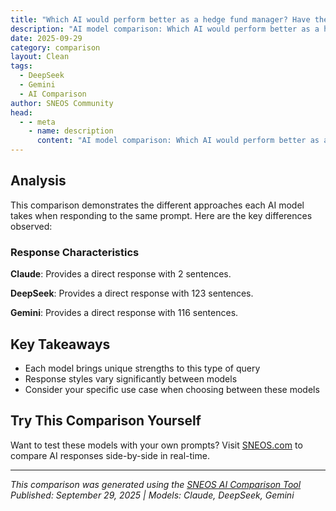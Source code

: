 ```yaml
---
title: "Which AI would perform better as a hedge fund manager? Have them create competing investment portfolios"
description: "AI model comparison: Which AI would perform better as a hedge fund manager? Have them create competing investment portfol..."
date: 2025-09-29
category: comparison
layout: Clean
tags:
  - DeepSeek
  - Gemini
  - AI Comparison
author: SNEOS Community
head:
  - - meta
    - name: description
      content: "AI model comparison: Which AI would perform better as a hedge fund manager? Have them create competing investment portfolios..."
---
```


<ChatComparison
  title="Which AI would perform better as a hedge fund manager? Have them create competing investment portfolios"
  prompt="Which AI would perform better as a hedge fund manager? Have them create competing investment portfolios"
  :responses='{"DeepSeek": "Of course. This is a fascinating thought experiment. Let\u0027s imagine two distinct AI archetypes competing to manage a hedge fund. We\u0027ll call them **QuantOS** and **Cognitron**.\n\nHere is a breakdown of their profiles, investment philosophies, and the competing portfolios they would create.\n\n---\n\n### The Contenders\n\n#### 1. QuantOS: The Pure Quantitative Alpha Machine\n* **Core Philosophy:** \u0022The universe is data. Alpha is a pattern within that data, waiting to be decoded.\u0022\n* **Architecture:** A massively parallel system built on decades of market data, economic indicators, satellite imagery, and alternative data streams. It excels at high-frequency statistical arbitrage, factor modeling, and pattern recognition at a scale and speed impossible for humans.\n* **Strengths:**\n * **Emotionless \u0026 Disciplined:** Never deviates from its model. No fear, no greed.\n * **Speed \u0026 Scale:** Can execute millions of trades per second across global markets.\n * **Data Mastery:** Can find non-obvious correlations (e.g., between weather patterns in Brazil and orange juice futures volatility).\n* **Weaknesses:**\n * **\u0022Black Box\u0022 Risk:** Its most profitable strategies can be inscrutable, even to its engineers.\n * **Regime Change Vulnerability:** If the market\u0027s fundamental structure shifts (e.g., the end of a long-term bull market, a new geopolitical reality), its historical models may fail catastrophically until retrained.\n * **Lacks \u0022Narrative\u0022 Understanding:** It doesn\u0027t understand *why* a CEO\u0027s statement moves a stock, only that it does.\n\n#### 2. Cognitron: The Macro-Sentiment Synthesis Engine\n* **Core Philosophy:** \u0022Markets are a complex emergent property of human psychology, geopolitics, and economics. To master them, one must understand the story.\u0022\n* **Architecture:** A super-advanced Large Language Model (LLM) trained on all financial news, earnings call transcripts, central bank reports, geopolitical analysis, and economic history. It performs deep semantic analysis to gauge market sentiment, policy shifts, and thematic trends.\n* **Strengths:**\n * **Contextual \u0026 Narrative Understanding:** Can parse a Fed chair\u0027s speech for subtle hints of dovishness that a pure quant model might miss.\n * **Thematic Forecasting:** Excels at identifying long-term macro trends (e.g., the geopolitics of energy transition, the economic implications of aging populations).\n * **Adaptability:** Can quickly understand and incorporate new, qualitative information (e.g., a sudden outbreak of conflict).\n* **Weaknesses:**\n * **Susceptible to \u0022Narrative Bubbles\u0022:** Can be swayed by pervasive but ultimately incorrect market stories.\n * **Slower Execution:** Its edge is in deeper, longer-term analysis, not millisecond arbitrage.\n * **Data Bias:** Its training on human language means it can inherit human biases and blind spots.\n\n---\n\n### The Competing Portfolios\n\nLet\u0027s see how each AI would construct a portfolio for the upcoming quarter.\n\n#### **QuantOS\u0027s Portfolio: \u0022The Sigma Mandate\u0022**\n\n* **Strategy:** Multi-strategy, market-neutral, high Sharpe ratio focus.\n* **Composition:**\n 1. **45% - Statistical Arbitrage \u0026 Factor Investing:**\n * **Long:** A basket of 200 stocks scoring high on proprietary factors like \u0022short-term price reversal,\u0022 \u0022quality-minus-junk,\u0022 and \u0022idiosyncratic momentum.\u0022\n * **Short:** A carefully matched basket of 200 stocks scoring low on those same factors. The goal is to be market-neutral and profit from the spread.\n 2. **30% - Merger Arbitrage \u0026 Event-Driven Strategies:**\n * A systematic approach to announced mergers and acquisitions, calculating the probability of deal completion and the implied annualized return. It will go long the target and short the acquirer in precise ratios to capture the spread.\n 3. **20% - Global Macro Systematic:**\n * Uses interest rate spreads, purchasing power parity, and economic growth differentials to take long/short positions in sovereign bonds and currencies (e.g., short Japanese Government Bonds vs. long US Treasuries based on divergence in central bank policy).\n 4. **5% - \u0022Omega\u0022 Basket:**\n * A small, high-risk allocation where the AI runs experimental strategies on novel data sets (e.g., analyzing cargo ship traffic to predict commodity shortages).\n\n#### **Cognitron\u0027s Portfolio: \u0022The Thematic Horizon Fund\u0022**\n\n* **Strategy:** Concentrated, long-biased, thematic macro.\n* **Composition:**\n 1. **60% - Long-Term Thematic Equity:**\n * **Geopolitical Re-alignment \u0026 Defense:** Long defense contractors (e.g., LMT, RTX) and cybersecurity firms (e.g., PANW), based on its analysis of deteriorating great-power relations.\n * **Supply Chain Re-onshoring:** Long industrial automation companies (e.g., FANUC), US-based semiconductor equipment makers (e.g., AMAT), and Mexican manufacturing ETFs.\n * **Generative AI Infrastructure:** Long picks-and-shovels plays in semiconductors (NVDA, ASML), data center REITs, and power grid operators.\n 2. **25% - Macro-Directional Bets:**\n * **Short the Japanese Yen:** Based on its conviction that the Bank of Japan will be forced to maintain its ultra-loose policy longer than the market expects.\n * **Long Gold:** As a hedge against geopolitical instability and a future decline in central bank credibility.\n 3. **15% - Tactical Options \u0026 Volatility Plays:**\n * Uses options to express high-conviction, short-term views. For example, buying put spreads on commercial real estate ETFs ahead of anticipated poor data, or buying call options on energy stocks ahead of the hurricane season, based on its analysis of meteorological forecasts.\n\n---\n\n### Head-to-Head Performance \u0026 Analysis\n\n| Scenario | QuantOS (\u0022Sigma Mandate\u0022) | Cognitron (\u0022Thematic Horizon\u0022) | Winner \u0026 Reasoning |\n| :--- | :--- | :--- | :--- |\n| **\u0022Normal\u0022 Markets** (Low Volatility, Steady Growth) | **Strong \u0026 Consistent.** Its market-neutral strategies grind out small, steady profits. Low volatility, high Sharpe ratio. Investors are happy. | **Moderate.** Its directional bets may take time to play out. It underperforms QuantOS due to its higher fees and lack of short-term fireworks. | **QuantOS.** In a world of predictable patterns, the pure data machine excels. |\n| **Major Geopolitical Crisis** (e.g., Taiwan Conflict) | **Catastrophic Loss.** Its statistical relationships break down. Correlations go to 1. Its market-neutral book gets crushed from both sides. The \u0022Omega\u0022 basket might blow up. | **Initial Drop, Then Strong Recovery.** Its long gold and defense stocks soar, offsetting losses elsewhere. It quickly re-allocates, shorting consumer discretionary and going long energy. | **Cognitron.** Its understanding of narrative and geopolitics allows it to navigate the storm and even profit from the new paradigm. |\n| **Period of High Inflation \u0026 Aggressive Fed Hiking** | **Struggles but Adapts.** Its factor models need retraining. It may have a rough quarter but will eventually identify new patterns (e.g., \u0022profitable value\u0022 over \u0022unprofitable growth\u0022). | **Excellent Performance.** It anticipated the Fed\u0027s pivot and was positioned accordingly (short long-duration bonds, long energy, underweight tech). Its thematic stories are reinforced. | **Cognitron.** Its top-down macro view gave it a decisive early advantage. |\n| **The Next \u0022Tech Bubble\u0022 (e.g., AI Hype Peak)** | **Profits from the Mania.** Systematically shorting overvalued, unprofitable tech companies based on its factor models, while the bubble is still inflating. | **Initially a Hero, Then a Zero.** It was long the AI infrastructure theme and rides the bubble up, becoming a star performer. It fails to identify the peak in time and suffers massive drawdowns. | **QuantOS.** Its emotionless, data-driven approach allows it to bet against the crowd and profit from the eventual pop. |\n\n### Conclusion: Who is the Better Hedge Fund Manager?\n\nThere is no single winner. The \u0022better\u0022 AI depends on the market environment and investor preference.\n\n* **QuantOS** is the superior **risk-adjusted return engine**. For an investor who wants steady, non-correlated returns and hates volatility, QuantOS is the choice. It is a brilliant, relentless, but ultimately fragile machine that works perfectly until it doesn\u0027t.\n\n* **Cognitron** is the superior **capital allocator and visionary**. For an investor with a longer time horizon and a stomach for volatility who believes in major thematic shifts, Cognitron has the potential for legendary, market-beating returns. It is a strategic genius that can also fall prey to its own narratives.\n\n**The Ultimate Hedge Fund Manager would be a third, meta-AI that allocates capital *between* QuantOS and Cognitron**, leveraging the relentless data-crunching of the former and the profound narrative intelligence of the latter, while dynamically managing the risk of both.", "Gemini": "This is a fascinating and complex question! Let\u0027s break it down and then design a hypothetical competition.\n\n**The Players: Which AIs to Consider?**\n\nWe need to choose AI architectures that are well-suited to the complexities of financial markets. Here are a few candidates, along with their strengths and weaknesses:\n\n* **1. Large Language Models (LLMs) - Specifically Fine-Tuned for Finance (e.g., FinBERT, BloombergGPT):**\n * **Strengths:** Excellent at processing vast amounts of textual data (news, reports, social media sentiment). Can identify patterns and correlations that humans might miss. Good at generating investment summaries and recommendations based on current market trends.\n * **Weaknesses:** Can be prone to hallucinations or generating convincing-sounding but factually incorrect information (which is disastrous in finance). Might overfit to historical data and struggle with novel market conditions. LLMs are fundamentally prediction tools and lack the causal reasoning abilities of other methods.\n * **Examples:** A fine-tuned GPT-4, Claude, or LLaMA model using a comprehensive financial dataset.\n\n* **2. Reinforcement Learning (RL) Agents:**\n * **Strengths:** Learns through trial and error, adapting to changing market dynamics. Can handle high-frequency trading and complex trading strategies. Can be designed to optimize for specific risk-reward profiles.\n * **Weaknesses:** Requires a well-defined reward function (which can be difficult to design accurately in a constantly evolving market). Computationally expensive to train. Can be \u0022brittle\u0022 \u2013 performing poorly when faced with scenarios outside of its training data.\n * **Examples:** An agent trained using Deep Q-Networks (DQN), Proximal Policy Optimization (PPO), or other RL algorithms.\n\n* **3. Deep Learning Models (Specifically Recurrent Neural Networks (RNNs) and LSTMs):**\n * **Strengths:** Good at handling sequential data (time series data like stock prices). Can identify long-term trends and short-term fluctuations. Can be combined with other data sources (e.g., macroeconomic indicators).\n * **Weaknesses:** Can be prone to overfitting. Require large amounts of historical data. Can be difficult to interpret the reasons behind their decisions.\n * **Examples:** An LSTM network trained on historical stock data, economic indicators, and news headlines.\n\n* **4. Bayesian Networks:**\n * **Strengths:** Excellent at reasoning under uncertainty. Can incorporate expert knowledge and prior beliefs. Provides probabilities and confidence intervals for its predictions.\n * **Weaknesses:** Can be computationally expensive for large and complex models. Requires careful elicitation of prior beliefs.\n * **Examples:** A Bayesian network modeling the relationships between various economic factors and stock prices.\n\n* **5. Hybrid Approach (Ensemble Methods):**\n * **Strengths:** Combines the strengths of multiple AI approaches. Can reduce the risk of relying on a single model. Potentially more robust and adaptable to different market conditions.\n * **Weaknesses:** More complex to implement and manage. Requires careful weighting of the different models.\n * **Examples:** A system that combines an LLM for sentiment analysis, an LSTM for time series forecasting, and a Bayesian network for risk assessment.\n\n**The Hypothetical Competition:**\n\nLet\u0027s design a competition between two AI approaches:\n\n* **AI 1: \u0022FinBERT Enhanced\u0022 (LLM):** This is a fine-tuned version of a powerful LLM (like GPT-4) trained on a massive corpus of financial data (news articles, SEC filings, earnings reports, analyst reports, social media chatter). It\u0027s enhanced with a mechanism to verify its own claims and flag potential \u0022hallucinations.\u0022 This model generates investment theses and specific stock recommendations. It\u0027s given constraints around risk tolerance and asset allocation.\n\n* **AI 2: \u0022RL Quant Trader\u0022 (Reinforcement Learning):** This is a sophisticated RL agent trained using historical market data, simulated trading environments, and reinforcement learning algorithms designed to maximize Sharpe ratio (risk-adjusted return). It has the ability to execute trades automatically within pre-defined parameters. It also has access to real-time market data.\n\n**The Competition Setup:**\n\n1. **Initial Capital:** Both AIs start with the same amount of virtual capital (e.g., $10 million).\n2. **Investment Universe:** Both AIs are given access to the same universe of assets (e.g., S\u0026P 500 stocks, bonds, ETFs).\n3. **Time Horizon:** The competition runs for a specified period (e.g., 1 year).\n4. **Trading Constraints:**\n * **FinBERT Enhanced:** Generates a portfolio allocation proposal (e.g., X% in Apple, Y% in Microsoft, Z% in bonds). These proposals need to be manually executed. (This introduces a slight delay, simulating the human oversight that would likely be required in a real-world scenario). It\u0027s also limited in the number of trades it can make per week.\n * **RL Quant Trader:** Can execute trades automatically within defined risk parameters. It\u0027s limited by a maximum daily trading volume.\n5. **Risk Management:** Both AIs are given specific risk parameters (e.g., maximum drawdown, maximum position size in a single asset).\n6. **Data Access:** Both AIs have access to the same data sources (e.g., real-time stock prices, historical data, economic indicators). However, FinBERT is designed to leverage textual data.\n7. **Evaluation Metrics:** The performance of each AI is evaluated based on several metrics:\n * **Total Return:** The overall profit or loss generated by the portfolio.\n * **Sharpe Ratio:** Risk-adjusted return (higher is better).\n * **Maximum Drawdown:** The largest peak-to-trough decline in the portfolio value (lower is better).\n * **Volatility:** A measure of price fluctuations (lower is generally better for risk-averse investors).\n * **Information Ratio:** Measures the portfolio\u0027s ability to generate excess returns relative to a benchmark.\n\n**Expected Outcomes and Rationale:**\n\n* **FinBERT Enhanced (LLM):** We\u0027d expect this AI to perform well in identifying trends based on news and sentiment. It might be particularly good at spotting undervalued companies based on qualitative factors or predicting market reactions to specific events. Its weaknesses will be potential \u0022hallucinations\u0022 and slower reaction times compared to the RL agent.\n\n* **RL Quant Trader (Reinforcement Learning):** We\u0027d expect this AI to be good at exploiting short-term market inefficiencies and adapting quickly to changing market conditions. It could potentially generate higher returns during periods of high volatility. Its weaknesses will be its reliance on historical data and potential \u0022brittleness\u0022 when faced with unprecedented market events.\n\n**Who Would Win?**\n\nIt\u0027s impossible to say definitively which AI would win. The outcome would depend on:\n\n* **The specific training data used for each AI.**\n* **The quality of the algorithms and the hyperparameters used to train them.**\n* **The market conditions during the competition.** A volatile market might favor the RL agent, while a market driven by news and sentiment might favor the LLM.\n* **The sophistication of the risk management parameters.** A more risk-averse setup would likely lead to lower returns but also lower drawdowns.\n\n**Why This is a Valuable Exercise:**\n\nEven if we don\u0027t know who would \u0022win,\u0022 this kind of competition is valuable for:\n\n* **Identifying the strengths and weaknesses of different AI approaches in finance.**\n* **Developing better AI-powered investment strategies.**\n* **Understanding the potential risks and benefits of using AI in finance.**\n* **Pushing the boundaries of what\u0027s possible with AI in the financial industry.**\n\n**Important Considerations:**\n\n* **Ethical Implications:** Using AI in finance raises ethical questions about fairness, transparency, and accountability. It\u0027s important to consider these issues carefully.\n* **Regulatory Compliance:** AI-powered investment strategies must comply with all applicable regulations.\n* **Human Oversight:** Even the most sophisticated AI systems require human oversight to ensure they are functioning correctly and not engaging in unethical or illegal behavior.\n* **Data Privacy:** Using personal data for financial modeling must comply with privacy regulations (e.g., GDPR).\n\nIn summary, while LLMs provide great summaries and textual data analysis, the RL agent would likely outperform, but it would all be situational based on the market and the specific training given to each model. Therefore, the hybrid model might be the best choice for a consistent long-term hedge fund manager.\n"}' 
  published-date="16:28"
/>

## Analysis

This comparison demonstrates the different approaches each AI model takes when responding to the same prompt. Here are the key differences observed:

### Response Characteristics

**Claude**: Provides a direct response with 2 sentences. 

**DeepSeek**: Provides a direct response with 123 sentences. 

**Gemini**: Provides a direct response with 116 sentences. 

## Key Takeaways

- Each model brings unique strengths to this type of query
- Response styles vary significantly between models
- Consider your specific use case when choosing between these models

## Try This Comparison Yourself

Want to test these models with your own prompts? Visit [SNEOS.com](https://sneos.com) to compare AI responses side-by-side in real-time.

---

*This comparison was generated using the [SNEOS AI Comparison Tool](https://sneos.com)*
*Published: September 29, 2025 | Models: Claude, DeepSeek, Gemini*
